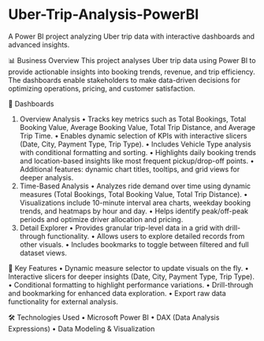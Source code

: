 # Uber-Trip-Analysis-PowerBI
A Power BI project analyzing Uber trip data with interactive dashboards and advanced insights.

📊 Business Overview
This project analyses Uber trip data using Power BI to provide actionable insights into booking trends, revenue, and trip efficiency. The dashboards enable stakeholders to make data-driven decisions for optimizing operations, pricing, and customer satisfaction.

🚀 Dashboards
1. Overview Analysis
•	Tracks key metrics such as Total Bookings, Total Booking Value, Average Booking Value, Total Trip Distance, and Average Trip Time.
•	Enables dynamic selection of KPIs with interactive slicers (Date, City, Payment Type, Trip Type).
•	Includes Vehicle Type analysis with conditional formatting and sorting.
•	Highlights daily booking trends and location-based insights like most frequent pickup/drop-off points.
•	Additional features: dynamic chart titles, tooltips, and grid views for deeper analysis.
2. Time-Based Analysis
•	Analyzes ride demand over time using dynamic measures (Total Bookings, Total Booking Value, Total Trip Distance).
•	Visualizations include 10-minute interval area charts, weekday booking trends, and heatmaps by hour and day.
•	Helps identify peak/off-peak periods and optimize driver allocation and pricing.
3. Detail Explorer
•	Provides granular trip-level data in a grid with drill-through functionality.
•	Allows users to explore detailed records from other visuals.
•	Includes bookmarks to toggle between filtered and full dataset views.

🎯 Key Features
•	Dynamic measure selector to update visuals on the fly.
•	Interactive slicers for deeper insights (Date, City, Payment Type, Trip Type).
•	Conditional formatting to highlight performance variations.
•	Drill-through and bookmarking for enhanced data exploration.
•	Export raw data functionality for external analysis.

🛠️ Technologies Used
•	Microsoft Power BI
•	DAX (Data Analysis Expressions)
•	Data Modeling & Visualization

